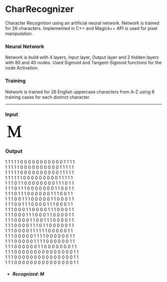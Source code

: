 # CharRecognizer
Character Recognition using an artificial neural network. Network is trained for 26 characters. Implemented in C++ and Magick++ API is used for pixel manipulation.

### Neural Network
Network is build with 4 layers, Input layer, Output layer and 2 hidden layers with 80 and 40 nodes. Used Sigmoid and Tangent-Sigmoid functions for the node Activation.

### Training 
Network is trained for 26 English uppercase characters from A-Z using 6 training cases for each distinct character.
<hr>

### Input
![architecture](https://github.com/heshanera/CharRecognizer/blob/master/imgs/testing/M.png)

### Output

1 1 1 1 1 0 0 0 0 0 0 0 0 0 0 0 1 1 1 1 <br>
1 1 1 1 1 0 0 0 0 0 0 0 0 0 0 1 1 1 1 1 <br>
1 1 1 1 1 0 0 0 0 0 0 0 0 0 0 1 1 1 1 1 <br>
1 1 1 1 1 1 0 0 0 0 0 0 0 0 0 1 1 1 1 1 <br>
1 1 1 0 1 1 0 0 0 0 0 0 0 0 1 1 1 0 1 1 <br>
1 1 1 0 1 1 1 0 0 0 0 0 0 0 1 1 0 0 1 1 <br>
1 1 1 0 1 1 1 0 0 0 0 0 0 1 1 1 0 0 1 1 <br>
1 1 1 0 0 1 1 1 0 0 0 0 0 1 1 0 0 0 1 1 <br>
1 1 1 0 0 1 1 1 0 0 0 0 1 1 1 0 0 0 1 1 <br>
1 1 1 0 0 0 1 1 0 0 0 0 1 1 1 0 0 0 1 1 <br>
1 1 1 0 0 0 1 1 1 0 0 0 1 1 0 0 0 0 1 1 <br>
1 1 1 0 0 0 0 1 1 0 0 1 1 1 0 0 0 0 1 1 <br>
1 1 1 0 0 0 0 1 1 1 0 1 1 0 0 0 0 0 1 1 <br>
1 1 1 0 0 0 0 1 1 1 1 1 1 0 0 0 0 0 1 1 <br>
1 1 1 0 0 0 0 0 1 1 1 1 0 0 0 0 0 0 1 1 <br>
1 1 1 0 0 0 0 0 1 1 1 1 0 0 0 0 0 0 1 1 <br>
1 1 1 0 0 0 0 0 0 1 1 0 0 0 0 0 0 0 1 1 <br>
1 1 1 0 0 0 0 0 0 0 0 0 0 0 0 0 0 0 1 1 <br>
1 1 1 0 0 0 0 0 0 0 0 0 0 0 0 0 0 0 1 1 <br>
1 1 1 0 0 0 0 0 0 0 0 0 0 0 0 0 0 0 1 1 <br>

- ##### Recognized: M

